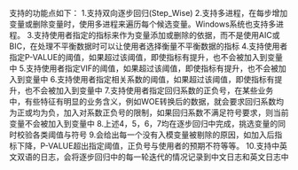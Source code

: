 支持的功能点如下：
1.支持双向逐步回归(Step_Wise)
2.支持多进程，在每步增加变量或删除变量时，使用多进程来遍历每个候选变量。Windows系统也支持多进程。
3.支持使用者指定的指标来作为变量添加或删除的依据，而不是使用AIC或BIC，在处理不平衡数据时可以让使用者选择衡量不平衡数据的指标
4.支持使用者指定P-VALUE的阈值，如果超过该阈值，即使指标有提升，也不会被加入到变量中
5.支持使用者指定VIF的阈值，如果超过该阈值，即使指标有提升，也不会被加入到变量中
6.支持使用者指定相关系数的阈值，如果超过该阈值，即使指标有提升，也不会被加入到变量中
7.支持使用者指定回归系数的正负号，在某些业务中，有些特征有明显的业务含义，例如WOE转换后的数据，就会要求回归系数均为正或均为负，加入对系数正负号的限制，如果回归系数不满足符号要求，则当前变量不会被加入到变量中
8.上述4，5，6，7均在逐步回归中完成，挑选变量的同时校验各类阈值与符号
9.会给出每一个没有入模变量被剔除的原因，如加入后指标下降，P-VALUE超出指定阈值，正负号与使用者的预期不符等等。
10.支持中英文双语的日志，会将逐步回归中的每一轮迭代的情况记录到中文日志和英文日志中
